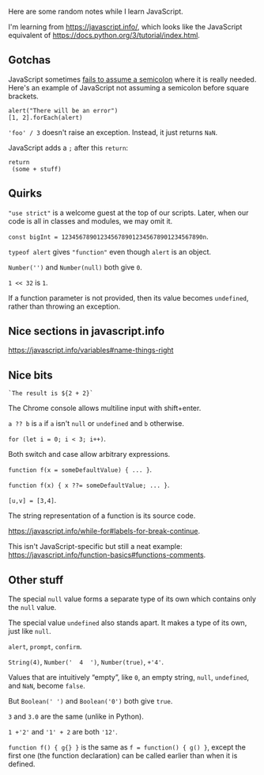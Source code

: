 Here are some random notes while I learn JavaScript.

I'm learning from https://javascript.info/, which looks like the JavaScript equivalent of https://docs.python.org/3/tutorial/index.html.

## Gotchas

JavaScript sometimes [fails to assume a semicolon](https://javascript.info/structure#semicolon) where it is really needed.  Here's an example of JavaScript not assuming a semicolon before square brackets.
```
alert("There will be an error")
[1, 2].forEach(alert)
```

`'foo' / 3` doesn't raise an exception.  Instead, it just returns `NaN`.

JavaScript adds a `;` after this `return`:
```
return
 (some + stuff)
```

## Quirks

`"use strict"` is a welcome guest at the top of our scripts. Later, when our code is all in classes and modules, we may omit it.

`const bigInt = 1234567890123456789012345678901234567890n`.

`typeof alert` gives `"function"` even though `alert` is an object.

`Number('')` and `Number(null)` both give `0`.

`1 << 32` is `1`.

If a function parameter is not provided, then its value becomes `undefined`, rather than throwing an exception.

## Nice sections in javascript.info

https://javascript.info/variables#name-things-right

## Nice bits

`` `The result is ${2 + 2}` ``

The Chrome console allows multiline input with shift+enter.

`a ?? b` is `a` if `a` isn't `null` or `undefined` and `b` otherwise.

`for (let i = 0; i < 3; i++)`.

Both switch and case allow arbitrary expressions.

`function f(x = someDefaultValue) { ... }`.

`function f(x) { x ??= someDefaultValue; ... }`.

`[u,v] = [3,4]`.

The string representation of a function is its source code.

https://javascript.info/while-for#labels-for-break-continue.

This isn't JavaScript-specific but still a neat example: https://javascript.info/function-basics#functions-comments.

## Other stuff

The special `null` value forms a separate type of its own which contains only the `null` value.

The special value `undefined` also stands apart. It makes a type of its own, just like `null`.

`alert`, `prompt`, `confirm`.

`String(4)`, `Number('  4  ')`, `Number(true)`, `+'4'`.

Values that are intuitively “empty”, like `0`, an empty string, `null`, `undefined`, and `NaN`, become `false`.

But `Boolean(' ')` and `Boolean('0')` both give `true`.

`3` and `3.0` are the same (unlike in Python).

`1 +'2'` and `'1' + 2` are both `'12'`.

`function f() { g{} }` is the same as `f = function() { g() }`, except the first one (the function declaration) can be called earlier than when it is defined.
